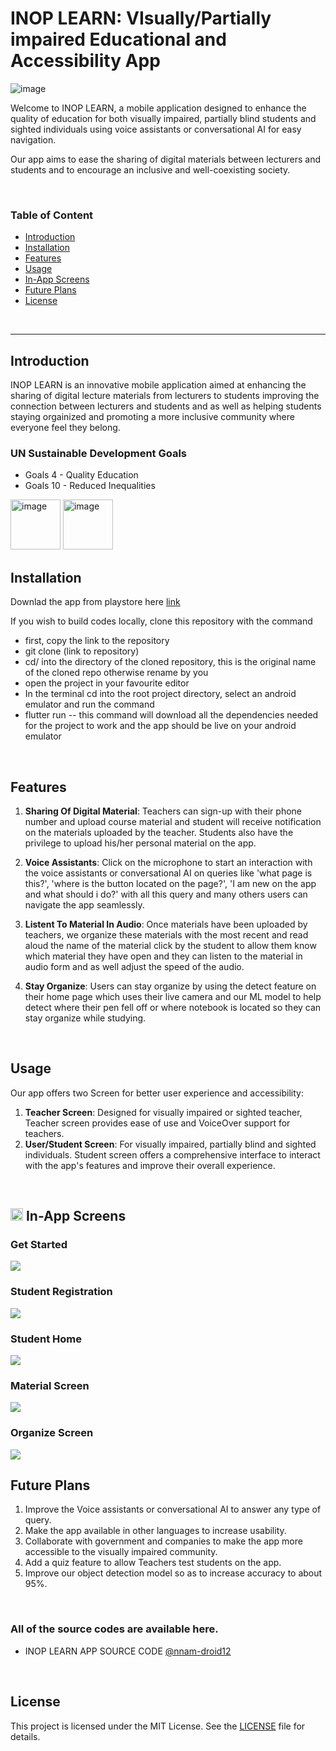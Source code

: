 # INOP LEARN: VIsually/Partially impaired Educational and Accessibility App

<img alt="image" src="./dev_assets/2023_solutionchallenge_blogheader_1920x1080.png">

<!-- ![header](https://capsule-render.vercel.app/api?type=rect&color=gradient&height=100&section=header&text=%20Connecting-the-Dots%20&desc=Make%20Braille%20Easier&fontSize=30&textBg=true&fontAlign=25&descAlign=65&descAlignY=65&descSize=24) -->

Welcome to INOP LEARN, a mobile application designed to enhance the quality of education for both visually impaired, partially blind students and sighted individuals using voice assistants or conversational AI for easy navigation.

Our app aims to ease the sharing of digital materials between lecturers and students and to encourage an inclusive and well-coexisting society.

</br>

### Table of Content

- [Introduction](#introduction)
- [Installation](#install)
- [Features](#features)
- [Usage](#usage)
- [In-App Screens](#in-app)
- [Future Plans](#future-plans)
- [License](#license)

</br>

------

<a name="introduction"></a>
##  Introduction

INOP LEARN is an innovative mobile application aimed at enhancing the sharing of digital lecture materials from lecturers to students improving the connection between lecturers and students and as well as helping students staying orgainized and promoting a more inclusive community where everyone feel they belong.

### UN Sustainable Development Goals

- Goals 4 - Quality Education
- Goals 10 - Reduced Inequalities

<img width="80" alt="image" src="./dev_assets/goal-4.png">
<img width="80" alt="image" src="./dev_assets/goal-10.png">

</br>

<a name="install"></a>
## Installation

Downlad the app from playstore here [link](https://playstore.com)

If you wish to build codes locally, clone this repository with the command
- first, copy the link to the repository
- git clone (link to repository)
- cd/ into the directory of the cloned repository, this is the original name of the cloned repo otherwise rename by you
- open the project in your favourite editor
- In the terminal cd into the root project directory, select an android emulator and run the command
- flutter run -- this command will download all the dependencies needed for the project to work and the app should be live on your android emulator
</br>

<a name="features"></a>
## Features

1. **Sharing Of Digital Material**: Teachers can sign-up with their phone number and upload course material and student will receive notification on the materials uploaded by the teacher. Students also have the privilege to upload his/her personal material on the app.

2. **Voice Assistants**: Click on the microphone to start an interaction with the voice assistants or conversational AI on queries like 'what page is this?', 'where is the button located on the page?', 'I am new on the app and what should i do?' with all this query and many others users can navigate the app seamlessly.

3. **Listent To Material In Audio**: Once materials have been uploaded by teachers, we organize these materials with the most recent and read aloud the name of the material click by the student to allow them know which material they have open and they can listen to the material in audio form and as well adjust the speed of the audio.

3. **Stay Organize**: Users can stay organize by using the detect feature on their home page which uses their live camera and our ML model to help detect where their pen fell off or where notebook is located so they can stay organize while studying.
</br>

<a name="usage"></a>
##  Usage

Our app offers two Screen for better user experience and accessibility:

1. **Teacher Screen**: Designed for visually impaired or sighted teacher, Teacher screen provides ease of use and VoiceOver support for teachers.
2. **User/Student Screen**: For visually impaired, partially blind and sighted individuals. Student screen offers a comprehensive interface to interact with the app's features and improve their overall experience.

</br>

<a name="in-app"></a>
## <img width="20" alt="image" src="./dev_assets/inop-learn-logo.png"> In-App Screens

### Get Started
<img src="./dev_assets/get-started-screen.png">

### Student Registration
<img src="./dev_assets/student-screen.png">

### Student Home
<img src="./dev_assets/student-home-screen.png">

### Material Screen
<img src="./dev_assets/student-material-screen.png">

### Organize Screen
<img src="./dev_assets/student-organize-screen.png">

</br>

<a name="future-plans"></a>
## Future Plans

1. Improve the Voice assistants or conversational AI to answer any type of query.
2. Make the app available in other languages to increase usability.
3. Collaborate with government and companies to make the app more accessible to the visually impaired community.
4. Add a quiz feature to allow Teachers test students on the app.
5. Improve our object detection model so as to increase accuracy to about 95%.


</br>

### All of the source codes are available here.

- INOP LEARN APP SOURCE CODE [@nnam-droid12](https://github.com/nnam-droid12/inop-learn)

</br>

<a name="license"></a>
## License

This project is licensed under the MIT License. See the [LICENSE](LICENSE) file for details.